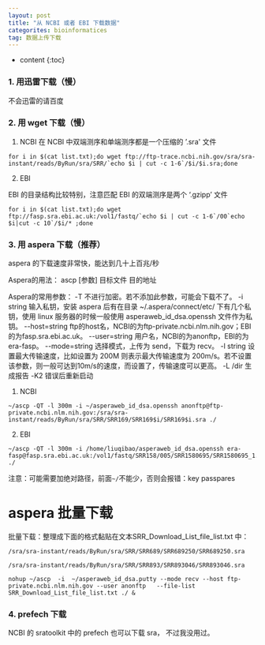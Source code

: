 ```yaml
---
layout: post
title: "从 NCBI 或者 EBI 下载数据"
categorites: bioinformatices
tag: 数据上传下载
---
```


* content
{:toc}


### 1. 用迅雷下载（慢）

不会迅雷的请百度

### 2. 用 wget 下载（慢）

1. NCBI
在 NCBI 中双端测序和单端测序都是一个压缩的 ’.sra' 文件
```
for i in $(cat list.txt);do wget ftp://ftp-trace.ncbi.nih.gov/sra/sra-instant/reads/ByRun/sra/SRR/`echo $i | cut -c 1-6`/$i/$i.sra;done
```
2. EBI

EBI 的目录结构比较特别，注意匹配
EBI 的双端测序是两个 ‘.gzipp’ 文件
```
for i in $(cat list.txt);do wget ftp://fasp.sra.ebi.ac.uk:/vol1/fastq/`echo $i | cut -c 1-6`/00`echo $i|cut -c 10`/$i/* ;done
```

### 3. 用 aspera 下载（推荐）

aspera 的下载速度非常快，能达到几十上百兆/秒

Aspera的用法：
ascp [参数] 目标文件 目的地址

Aspera的常用参数：
-T
不进行加密。若不添加此参数，可能会下载不了。
-i string
输入私钥，安装 aspera 后有在目录 ~/.aspera/connect/etc/ 下有几个私钥，使用 linux 服务器的时候一般使用 asperaweb_id_dsa.openssh 文件作为私钥。
--host=string
ftp的host名，NCBI的为ftp-private.ncbi.nlm.nih.gov；EBI的为fasp.sra.ebi.ac.uk。
--user=string
用户名，NCBI的为anonftp，EBI的为era-fasp。
--mode=string
选择模式，上传为 send，下载为 recv。
-l string
设置最大传输速度，比如设置为 200M 则表示最大传输速度为 200m/s。若不设置该参数，则一般可达到10m/s的速度，而设置了，传输速度可以更高。
-L /dir
生成报告
-K2
错误后重新启动

1. NCBI

```
~/ascp -QT -l 300m -i ~/asperaweb_id_dsa.openssh anonftp@ftp-private.ncbi.nlm.nih.gov:/sra/sra-instant/reads/ByRun/sra/SRR/SRR169/SRR169$i/SRR169$i.sra ./
```

2. EBI
```
~/ascp -QT -l 300m -i /home/liuqibao/asperaweb_id_dsa.openssh era-fasp@fasp.sra.ebi.ac.uk:/vol1/fastq/SRR158/005/SRR1580695/SRR1580695_1.fastq.gz ./
```
注意：可能需要加绝对路径，前面`~/`不能少，否则会报错：key passpares


# aspera 批量下载
批量下载：整理成下面的格式黏贴在文本SRR_Download_List_file_list.txt 中：

```
/sra/sra-instant/reads/ByRun/sra/SRR/SRR689/SRR689250/SRR689250.sra

/sra/sra-instant/reads/ByRun/sra/SRR/SRR893/SRR893046/SRR893046.sra

nohup ~/ascp  -i  ~/asperaweb_id_dsa.putty --mode recv --host ftp-private.ncbi.nlm.nih.gov --user anonftp   --file-list  SRR_Download_List_file_list.txt ./ &
```
### 4. prefech 下载

NCBI 的 sratoolkit 中的 prefech 也可以下载 sra， 不过我没用过。
